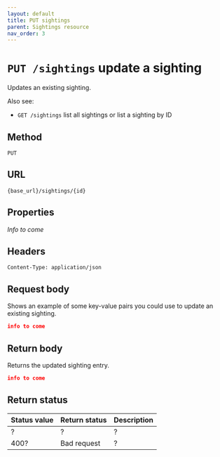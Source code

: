 ```yaml
---
layout: default
title: PUT sightings
parent: Sightings resource
nav_order: 3
---
```


# `PUT /sightings` update a sighting

Updates an existing sighting.

Also see:

* `GET /sightings` list all sightings or list a sighting by ID

## Method

`PUT`

## URL

`{base_url}/sightings/{id}`

## Properties

*Info to come*

## Headers

`Content-Type: application/json`

## Request body

Shows an example of some key-value pairs you could use to update an existing sighting.

```json
info to come
```

## Return body

Returns the updated sighting entry.

```json
info to come
```

## Return status

| Status value | Return status | Description |
| ------------ | ------------- | ----------- |
| ?            | ?             | ?           |
| 400?         | Bad request   | ?           |

